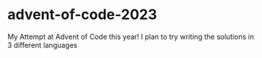 # advent-of-code-2023
My Attempt at Advent of Code this year! I plan to try writing the solutions in 3 different languages

